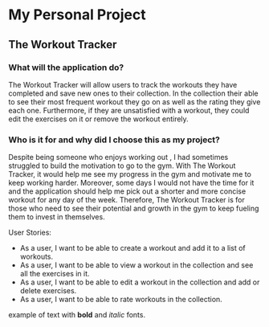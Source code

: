 # My Personal Project

## The Workout Tracker

### What will the application do?
The Workout Tracker will allow users to track the workouts they have completed and save new ones to their collection.
In the collection their able to see their most frequent workout they go on as well as the rating they give each one. 
Furthermore, if they are unsatisfied with a workout, they could edit the exercises on it or remove the workout entirely.



### Who is it for and why did I choose this as my project?
Despite being someone who enjoys working out , I had sometimes struggled to build the motivation to go to the gym. With
The Workout Tracker, it would help me see my progress in the gym and motivate me to keep working harder. Moreover, some
days I would not have the time for it and the application should help me pick out a shorter and more concise workout
for any day of the week. Therefore, The Workout Tracker is for those who need to see their potential and growth in the
gym to keep fueling them to invest in themselves. 



User Stories:
- As a user, I want to be able to create a workout and add it to a list of workouts.
- As a user, I want to be able to view a workout in the collection and see all the exercises in it.
- As a user, I want to be able to edit a workout in the collection and add or delete exercises.
- As a user, I want to be able to rate workouts in the collection.




example of text with **bold** and *italic* fonts. 



